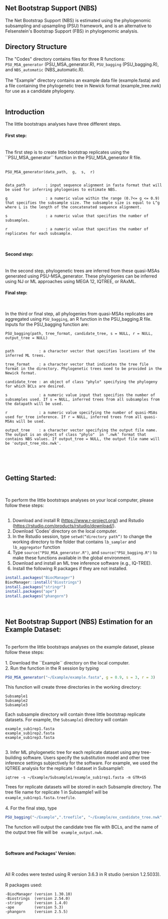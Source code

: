 ## Net Bootstrap Support (NBS)

The Net Bootstrap Support (NBS) is estimated using the phylogenomic subsampling and upsampling (PSU) framework, and is an alternative to Felsenstein's Bootstrap Support (FBS) in phylogenomic analysis.
<br />

## Directory Structure 
The "Codes" directory contains files for three R functions: ``PSU_MSA_generator`` (PSU_MSA_generator.R), ``PSU_bagging`` (PSU_bagging.R), and ``NBS_automatic`` (NBS_automatic.R). <br />
<br />
The "Example" directory contains an example data file (example.fasta) and a file containing the phylogenetic tree in Newick format (example_tree.nwk) for use as a candidate phylogeny. <br />
<br />

## Introduction
The little bootstraps analyses have three different steps. 
<br />
#### First step: 
<br />
The first step is to create little bootstrap replicates using the ``PSU_MSA_generator``  function in the PSU_MSA_generator R file. <br /><br /> 

```
PSU_MSA_generator(data_path,  g,  s,  r)


data_path         : input sequence alignment in fasta format that will be used for inferring phylogenies to estimate NBS. 

g                 : a numeric value within the range (0.7<= g <= 0.9) that specifies the subsample size. The subsample size is equal to L^g where L is the length of the concatenated sequence alignment.  

s                 : a numeric value that specifies the number of subsamples. 

r                 : a numeric value that specifies the number of replicates for each subsample.
```
<br />

#### Second step:

<br />
In the second step, phylogenetic trees are inferred from these quasi-MSAs generated using PSU-MSA_generator. These phylogenies can be inferred using NJ or ML approaches using MEGA 12, IQTREE, or RAxML.  

<br />

#### Final step:

<br />

In the third or final step, all phylogenies from quasi-MSAs replicates are aggregated using ``PSU_bagging``, an R function in the PSU_bagging.R file.  Inputs for the PSU_bagging function are:

```
PSU_bagging(path, tree_format, candidate_tree, s = NULL, r = NULL, output_tree = NULL)


path           : a character vector that specifies locations of the inferred ML trees. 

tree_format    : a character vector that indicates the tree file format in the directory. Phylogenetic trees need to be provided in the Newick format.

candidate_tree : an object of class "phylo" specifying the phylogeny for which BCLs are desired. 

s              : a numeric value input that specifies the number of subsamples used. If s = NULL, inferred trees from all subsamples from the datapath will be used.  

r              : a numeric value specifying the number of quasi-MSAs used for tree inference. If r = NULL, inferred trees from all quasi-MSAs will be used. 

output_tree    : a character vector specifying the output file name. The output is an object of class "phylo"  in ‘.nwk’ format that contains NBS values. If output_tree = NULL, the output file name will be 'output_tree_nbs.nwk'.


```
<br />

<br />

## Getting Started:

<br />

To perform the little bootstraps analyses on your local computer, please follow these steps:<br /><br />
1.	Download and install R (https://www.r-project.org/) and Rstudio (https://rstudio.com/products/rstudio/download/).<br />
2.	Download ‘Codes’ directory on the local computer. <br />
3.	In the Rstudio session, type ``setwd(“directory path”)`` to change the working directory to the folder that contains ``lb_sampler`` and ``lb_aggregator`` function<br />
4.	Type ``source("PSU_MSA_generator.R")``, and ``source("PSU_bagging.R")`` to make these functions available in the global environment. <br />
5.	Download and install an ML tree inference software (e.g., IQ-TREE). <br />
6.	Install the following R packages if they are not installed. 

```R
install.packages("BiocManager")
BiocManager::install("Biostrings")
install.packages("stringr")
install.packages("ape")
install.packages("phangorn")
```

<br />

## Net Bootstrap Support (NBS) Estimation for an Example Dataset:

<br />
To perform the little bootstraps analyses on the example dataset, please follow these steps:<br /><br />
1.	Download the ``Example`` directory on the local computer. <br />
2.	Run the function in the R session by typing 

```R
PSU_MSA_generator("~/Example/example.fasta", g = 0.9, s = 3, r = 3)
```

This function will create three directories in the working directory:

```
Subsample1
Subsample2
Subsample3
```

Each subsample directory will contain three little bootstrap replicate datasets. For example, the ``Subsample1`` directory will contain 

```
example_sub1rep1.fasta
example_sub1rep2.fasta
example_sub1rep3.fasta
```
<br />
3.	Infer ML phylogenetic tree for each replicate dataset using any tree-building software. Users specify the substitution model and other tree inference settings subjectively for the software. For example, we used the IQTREE analysis for the replicate 1 dataset in Subsample1:<br />

``` 
iqtree -s ~/Example/Subsample1/example_sub1rep1.fasta -m GTR+G5
```

Trees for replicate datasets will be stored in each Subsample directory. The tree file name for replicate 1 in Subsample1 will be `` example_sub1rep1.fasta.treefile``. <br /><br />
4.	For the final step, type 

```R
PSU_bagging("~/Example",".treefile", "~/Example/ex_candidate_tree.nwk", s = 3, r = 3,  output_tree = "example_output")
```
The function will output the candidate tree file with BCLs, and the name of the output tree file will be `` example_output.nwk``.<br />

<br />

#### Software and Packages' Version:

<br />

All R codes were tested using R version 3.6.3 in R studio (version 1.2.5033).
<br />  
R packages used:
<br />

```
-BiocManager (version 1.30.10)
-Biostrings  (version 2.54.0)
-stringr     (version 1.4.0)
-ape         (version 5.3)
-phangorn    (version 2.5.5)
```

<br />
<br />
